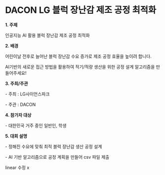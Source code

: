 # DACON LG 블럭 장난감 제조 공정 최적화

**1. 주제**

인공지능 AI 활용 블럭 장난감 제조 공정 최적화



**2. 배경**

어린이날 전후로 늘어난 블럭 장난감 수요 증가로 제조 공정 효율을 높이려 합니다. 

AI기반의 새로운 접근 방법을 활용하여 적기/적량 생산을 위한 공정 설계 알고리즘을 만들어주세요! 



**3. 주최/주관**

\- 주최 : LG사이언스파크

\- 주관 : DACON



**4. 참가자 대상**

\- 대한민국 거주 중인 일반인, 학생



**5. 대회 설명**

\- 정해진 수요에 맞춰 최적 블럭 장난감 생산 공정 설계

\- AI 기반 알고리즘으로 공정 계획을 만들어 csv 파일 제출




linear 수정 x

